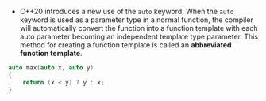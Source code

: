- C++20 introduces a new use of the `auto` keyword: When the `auto` keyword is used as a parameter type in a normal function, the compiler will automatically convert the function into a function template with each auto parameter becoming an independent template type parameter. This method for creating a function template is called an **abbreviated function template**.
```cpp
auto max(auto x, auto y)
{
    return (x < y) ? y : x;
}
```